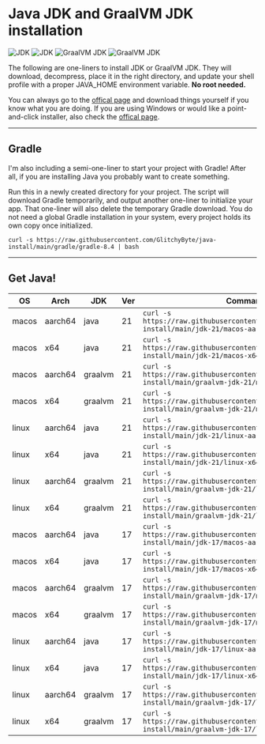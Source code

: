 # Java JDK and GraalVM JDK installation

![JDK](https://img.shields.io/badge/JDK-21-orange) ![JDK](https://img.shields.io/badge/JDK-17-orange) ![GraalVM JDK](https://img.shields.io/badge/GraalVM_JDK-21-orange) ![GraalVM JDK](https://img.shields.io/badge/GraalVM_JDK-17-orange)

The following are one-liners to install JDK or GraalVM JDK. They will download, decompress, place it in the right directory, and update your shell profile with a proper JAVA_HOME environment variable. **No root needed.**

You can always go to the [offical page](https://www.oracle.com/java/technologies/downloads/) and download things yourself if you know what you are doing. If you are using Windows or would like a point-and-click installer, also check the [offical page](https://www.oracle.com/java/technologies/downloads/).

---
## Gradle

I'm also including a semi-one-liner to start your project with Gradle! After all, if you are installing Java you probably want to create something.

Run this in a newly created directory for your project. The script will download Gradle temporarily, and output another one-liner to initialize your app. That one-liner will also delete the temporary Gradle download. You do not need a global Gradle installation in your system, every project holds its own copy once initialized.

    curl -s https://raw.githubusercontent.com/GlitchyByte/java-install/main/gradle/gradle-8.4 | bash

---
## Get Java!

| OS | Arch | JDK | Ver | Command |
|----|--------------|-----|---------|---------|
| macos | aarch64 | java | 21 | `curl -s https://raw.githubusercontent.com/GlitchyByte/java-install/main/jdk-21/macos-aarch64 \| zsh` |
| macos | x64 | java | 21 | `curl -s https://raw.githubusercontent.com/GlitchyByte/java-install/main/jdk-21/macos-x64 \| zsh` |
| macos | aarch64 | graalvm | 21 | `curl -s https://raw.githubusercontent.com/GlitchyByte/java-install/main/graalvm-jdk-21/macos-aarch64 \| zsh` |
| macos | x64 | graalvm | 21 | `curl -s https://raw.githubusercontent.com/GlitchyByte/java-install/main/graalvm-jdk-21/macos-x64 \| zsh` |
| linux | aarch64 | java | 21 | `curl -s https://raw.githubusercontent.com/GlitchyByte/java-install/main/jdk-21/linux-aarch64 \| bash` |
| linux | x64 | java | 21 | `curl -s https://raw.githubusercontent.com/GlitchyByte/java-install/main/jdk-21/linux-x64 \| bash` |
| linux | aarch64 | graalvm | 21 | `curl -s https://raw.githubusercontent.com/GlitchyByte/java-install/main/graalvm-jdk-21/linux-aarch64 \| bash` |
| linux | x64 | graalvm | 21 | `curl -s https://raw.githubusercontent.com/GlitchyByte/java-install/main/graalvm-jdk-21/linux-x64 \| bash` |
| macos | aarch64 | java | 17 | `curl -s https://raw.githubusercontent.com/GlitchyByte/java-install/main/jdk-17/macos-aarch64 \| zsh` |
| macos | x64 | java | 17 | `curl -s https://raw.githubusercontent.com/GlitchyByte/java-install/main/jdk-17/macos-x64 \| zsh` |
| macos | aarch64 | graalvm | 17 | `curl -s https://raw.githubusercontent.com/GlitchyByte/java-install/main/graalvm-jdk-17/macos-aarch64 \| zsh` |
| macos | x64 | graalvm | 17 | `curl -s https://raw.githubusercontent.com/GlitchyByte/java-install/main/graalvm-jdk-17/macos-x64 \| zsh` |
| linux | aarch64 | java | 17 | `curl -s https://raw.githubusercontent.com/GlitchyByte/java-install/main/jdk-17/linux-aarch64 \| bash` |
| linux | x64 | java | 17 | `curl -s https://raw.githubusercontent.com/GlitchyByte/java-install/main/jdk-17/linux-x64 \| bash` |
| linux | aarch64 | graalvm | 17 | `curl -s https://raw.githubusercontent.com/GlitchyByte/java-install/main/graalvm-jdk-17/linux-aarch64 \| bash` |
| linux | x64 | graalvm | 17 | `curl -s https://raw.githubusercontent.com/GlitchyByte/java-install/main/graalvm-jdk-17/linux-x64 \| bash` |
